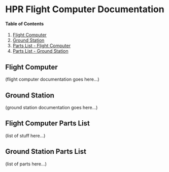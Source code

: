 # HPR Flight Computer Documentation


#### Table of Contents

1. [Flight Computer](#flightcomputer)
2. [Ground Station](#groundstation)
3. [Parts List - Flight Computer](#flightcomputerparts)
4. [Parts List - Ground Station](#groundstationparts)


<a name="flightcomputer" />

## Flight Computer

(flight computer documentation goes here...)


<a name="groundstation" />

## Ground Station

(ground station documentation goes here...)


<a name="flightcomputerparts" />

## Flight Computer Parts List

(list of stuff here...)


<a name="groundstationparts" />

## Ground Station Parts List

(list of parts here...)


